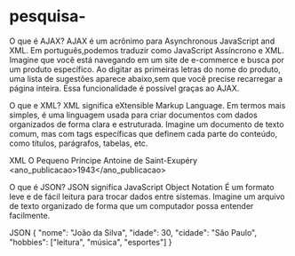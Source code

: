 # pesquisa-
O que é AJAX?
AJAX é um acrônimo para Asynchronous JavaScript and XML. Em português,podemos traduzir como JavaScript Assíncrono e XML.
Imagine que você está navegando em um site de e-commerce e busca por um produto específico.
Ao digitar as primeiras letras do nome do produto, uma lista de sugestões aparece abaixo,sem que 
você precise recarregar a página inteira. Essa funcionalidade é possível graças ao AJAX.

O que e XML? 
XML significa eXtensible Markup Language. Em termos mais simples, 
é uma linguagem usada para criar documentos com dados organizados de forma clara e estruturada.
 Imagine um documento de texto comum, mas com tags específicas que definem cada parte do conteúdo, 
 como títulos, parágrafos, tabelas, etc.

 XML
<livro>
  <titulo>O Pequeno Príncipe</titulo>
  <autor>Antoine de Saint-Exupéry</titulo>
  <ano_publicacao>1943</ano_publicacao>
</livro>

O que é JSON?
JSON significa JavaScript Object Notation
É um formato leve e de fácil leitura para trocar dados entre sistemas.
 Imagine um arquivo de texto organizado de forma que um computador possa entender facilmente.

 JSON
{
  "nome": "João da Silva",
  "idade": 30,
  "cidade": "São Paulo",
  "hobbies": ["leitura", "música", "esportes"]
}
